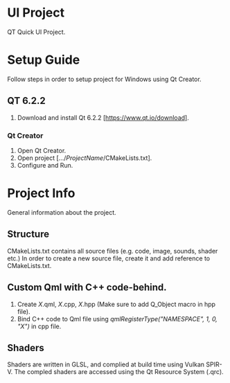 # UI Project
QT Quick UI Project.

# Setup Guide
Follow steps in order to setup project for Windows using Qt Creator.

## QT 6.2.2
1. Download and install Qt 6.2.2 [https://www.qt.io/download].

### Qt Creator
1. Open Qt Creator.
2. Open project [.../*ProjectName*/CMakeLists.txt].
3. Configure and Run.

# Project Info
General information about the project.

## Structure
CMakeLists.txt contains all source files (e.g. code, image, sounds, shader etc.)
In order to create a new source file, create it and add reference to CMakeLists.txt.

## Custom Qml with C++ code-behind.
1. Create *X*.qml, *X*.cpp, *X*.hpp (Make sure to add Q_Object macro in hpp file).
2. Bind C++ code to Qml file using *qmlRegisterType<X>("NAMESPACE", 1, 0, "X")* in cpp file.

## Shaders
Shaders are written in GLSL, and complied at build time using Vulkan SPIR-V.
The compled shaders are accessed using the Qt Resource System (.qrc).